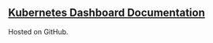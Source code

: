 ## [Kubernetes Dashboard Documentation](https://github.com/kubernetes/dashboard/tree/master/docs)

Hosted on GitHub.  
